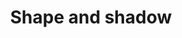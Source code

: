 ---
category: Brand
title: Shape and shadow
description: Box shadows create depth that assists in understanding the layout of an interface. Rounded corners work well aesthetically with box shadows, and reflect the rounded design language of the Texas Children's brand.
published: false
---